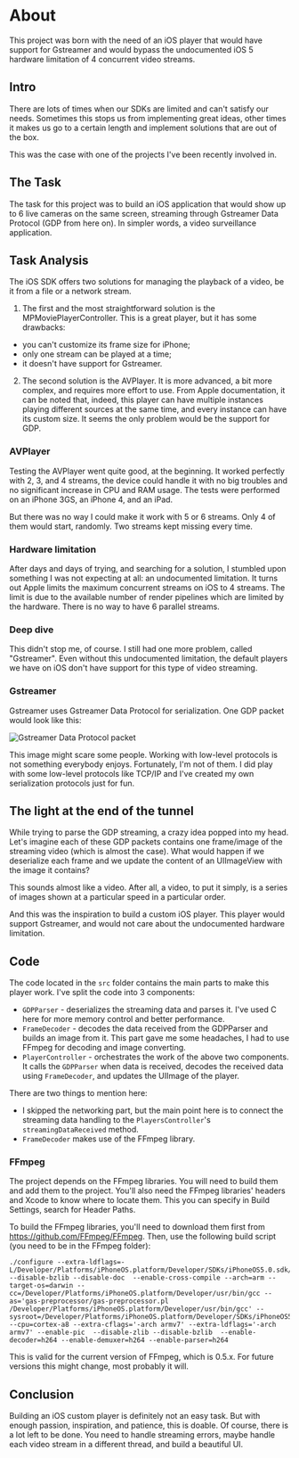 # About
This project was born with the need of an iOS player that would have support for Gstreamer and would bypass the undocumented iOS 5 hardware limitation of 4 concurrent video streams.

## Intro
There are lots of times when our SDKs are limited and can't satisfy our needs. Sometimes this stops us from implementing great ideas, other times it makes us go to a certain length and implement solutions that are out of the box.

This was the case with one of the projects I've been recently involved in.

## The Task
The task for this project was to build an iOS application that would show up to 6 live cameras on the same screen, streaming through Gstreamer Data Protocol (GDP from here on). In simpler words, a video surveillance application.

## Task Analysis
The iOS SDK offers two solutions for managing the playback of a video, be it from a file or a network stream.
1. The first and the most straightforward solution is the MPMoviePlayerController. This is a great player, but it has some drawbacks:
- you can't customize its frame size for iPhone;
- only one stream can be played at a time;
- it doesn't have support for Gstreamer.
2. The second solution is the AVPlayer. It is more advanced, a bit more complex, and requires more effort to use. From Apple documentation, it can be noted that, indeed, this player can have multiple instances playing different sources at the same time, and every instance can have its custom size. It seems the only problem would be the support for GDP.

###  AVPlayer
Testing the AVPlayer went quite good, at the beginning. It worked perfectly with 2, 3, and 4 streams, the device could handle it with no big troubles and no significant increase in CPU and RAM usage. The tests were performed on an iPhone 3GS, an iPhone 4, and an iPad.

But there was no way I could make it work with 5 or 6 streams. Only 4 of them would start, randomly. Two streams kept missing every time.

### Hardware limitation
After days and days of trying, and searching for a solution, I stumbled upon something I was not expecting at all: an undocumented limitation. It turns out Apple limits the maximum concurrent streams on iOS to 4 streams. The limit is due to the available number of render pipelines which are limited by the hardware. There is no way to have 6 parallel streams.

### Deep dive
This didn't stop me, of course. I still had one more problem, called "Gstreamer". Even without this undocumented limitation, the default players we have on iOS don't have support for this type of video streaming.

### Gstreamer
Gstreamer uses Gstreamer Data Protocol for serialization. One GDP packet would look like this:

![Gstreamer Data Protocol packet](https://developer.gnome.org/gstreamer-libs/0.10/gdp-header.png)

This image might scare some people. Working with low-level protocols is not something everybody enjoys. Fortunately, I'm not of them. I did play with some low-level protocols like TCP/IP and I've created my own serialization protocols just for fun.

## The light at the end of the tunnel
While trying to parse the GDP streaming, a crazy idea popped into my head. Let's imagine each of these GDP packets contains one frame/image of the streaming video (which is almost the case). What would happen if we deserialize each frame and we update the content of an UIImageView with the image it contains?

This sounds almost like a video. After all, a video, to put it simply, is a series of images shown at a particular speed in a particular order.

And this was the inspiration to build a custom iOS player. This player would support Gstreamer, and would not care about the undocumented hardware limitation.

## Code
The code located in the `src` folder contains the main parts to make this player work. I've split the code into 3 components:
- `GDPParser` - deserializes the streaming data and parses it. I've used C here for more memory control and better performance.
- `FrameDecoder` - decodes the data received from the GDPParser and builds an image from it. This part gave me some headaches, I had to use FFmpeg for decoding and image converting. 
- `PlayerController` - orchestrates the work of the above two components. It calls the `GDPParser` when data is received, decodes the received data using `FrameDecoder`, and updates the UIImage of the player.

There are two things to mention here:
- I skipped the networking part, but the main point here is to connect the streaming data handling to the `PlayersController`'s `streamingDataReceived` method.
- `FrameDecoder` makes use of the FFmpeg library.

### FFmpeg
The project depends on the FFmpeg libraries. You will need to build them and add them to the project.
You'll also need the FFmpeg libraries' headers and Xcode to know where to locate them. This you can specify in Build Settings, search for Header Paths.

To build the FFmpeg libraries, you'll need to download them first from https://github.com/FFmpeg/FFmpeg.
Then, use the following build script (you need to be in the FFmpeg folder):
```
./configure --extra-ldflags=-L/Developer/Platforms/iPhoneOS.platform/Developer/SDKs/iPhoneOS5.0.sdk/usr/lib/system --disable-bzlib --disable-doc  --enable-cross-compile --arch=arm --target-os=darwin --cc=/Developer/Platforms/iPhoneOS.platform/Developer/usr/bin/gcc --as='gas-preprocessor/gas-preprocessor.pl /Developer/Platforms/iPhoneOS.platform/Developer/usr/bin/gcc' --sysroot=/Developer/Platforms/iPhoneOS.platform/Developer/SDKs/iPhoneOS5.0.sdk --cpu=cortex-a8 --extra-cflags='-arch armv7' --extra-ldflags='-arch armv7' --enable-pic  --disable-zlib --disable-bzlib  --enable-decoder=h264 --enable-demuxer=h264 --enable-parser=h264
```
This is valid for the current version of FFmpeg, which is 0.5.x. For future versions this might change, most probably it will.

## Conclusion
Building an iOS custom player is definitely not an easy task. But with enough passion, inspiration, and patience, this is doable.
Of course, there is a lot left to be done. You need to handle streaming errors, maybe handle each video stream in a different thread, and build a beautiful UI.